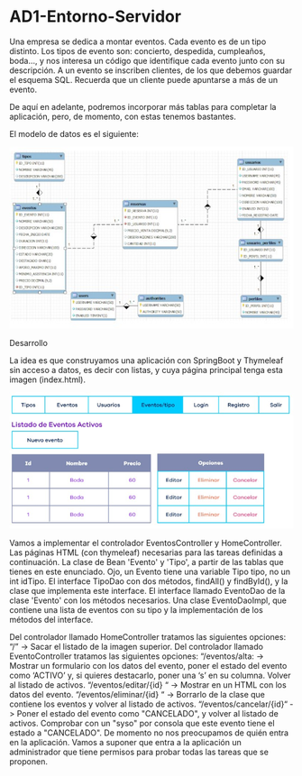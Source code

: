 # AD1-Entorno-Servidor

Una empresa se dedica a montar eventos. Cada evento es de un tipo distinto. Los tipos de evento son: concierto, despedida, cumpleaños, boda…, y nos interesa un código que identifique cada evento junto con su descripción. A un evento se inscriben clientes, de los que debemos guardar el esquema SQL. Recuerda que un cliente puede apuntarse a más de un evento. 

De aquí en adelante, podremos incorporar más tablas para completar la aplicación, pero, de momento, con estas tenemos bastantes.

El modelo de datos es el siguiente: 

![BBDD](BBDD.jpg)

 

Desarrollo

La idea es que construyamos una aplicación con SpringBoot y Thymeleaf sin acceso a datos, es decir con listas,  y cuya página principal tenga esta imagen (index.html). 

![Apariencia](Apariencia.jpg)

 

Vamos a implementar el controlador EventosController y HomeController.
Las páginas HTML (con thymeleaf) necesarias para las tareas definidas a continuación.
La clase de Bean 'Evento' y 'Tipo', a partir de las tablas que tienes en este enunciado.
Ojo, un Evento tiene una variable Tipo tipo, no un int idTipo.
El interface TipoDao con dos métodos, findAll() y findById(), y la clase que implementa este interface.
El interface llamado EventoDao de la clase 'Evento' con los métodos necesarios.
Una clase EventoDaoImpl, que contiene una lista de eventos con su tipo y la implementación de los métodos del interface.
 

Del controlador llamado HomeController tratamos las siguientes opciones:
“/” ->  Sacar el listado de la imagen superior.
Del controlador llamado EventoController tratamos las siguientes opciones:
“/eventos/alta: -> Mostrar un formulario con los datos del evento, poner el estado del evento como ‘ACTIVO’ y, si quieres destacarlo, poner una ‘s’ en su columna. Volver al listado de activos.
“/eventos/editar/{id} “ -> Mostrar en un HTML con los datos del evento.
“/eventos/eliminar/{id} “ ->  Borrarlo de la clase que contiene los eventos y volver al listado de activos.
“/eventos/cancelar/{id}“ ->  Poner el estado del evento como "CANCELADO", y volver al listado de activos. Comprobar con un "syso" por consola que este evento tiene el estado a "CANCELADO". 
De momento no nos preocupamos de quién entra en la aplicación. Vamos a suponer que entra a la aplicación un administrador que tiene permisos para probar todas las tareas que se proponen.
